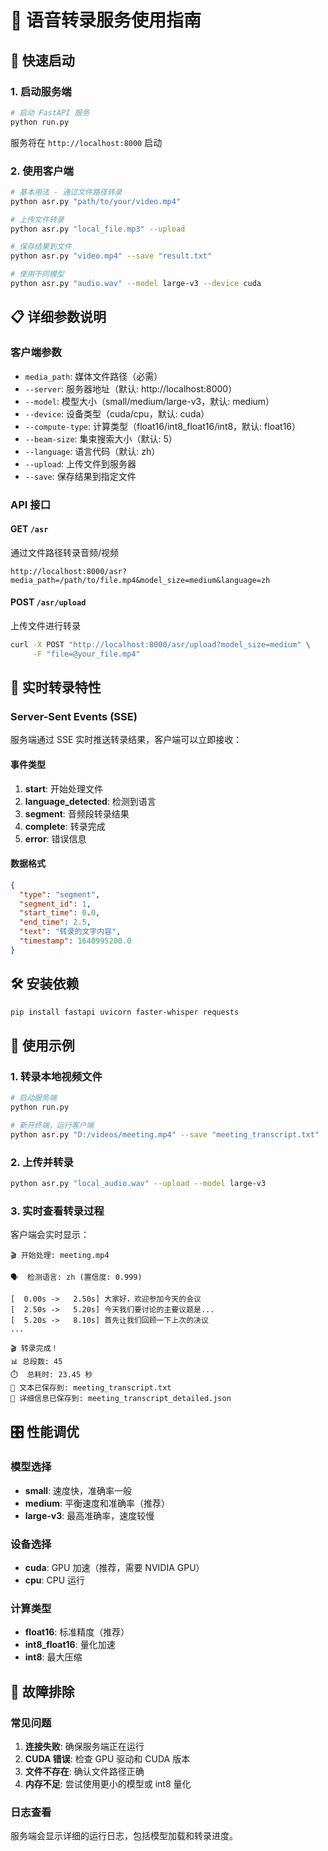# 🎵 语音转录服务使用指南

## 🚀 快速启动

### 1. 启动服务端
```bash
# 启动 FastAPI 服务
python run.py
```
服务将在 `http://localhost:8000` 启动

### 2. 使用客户端
```bash
# 基本用法 - 通过文件路径转录
python asr.py "path/to/your/video.mp4"

# 上传文件转录
python asr.py "local_file.mp3" --upload

# 保存结果到文件
python asr.py "video.mp4" --save "result.txt"

# 使用不同模型
python asr.py "audio.wav" --model large-v3 --device cuda
```

## 📋 详细参数说明

### 客户端参数
- `media_path`: 媒体文件路径（必需）
- `--server`: 服务器地址（默认: http://localhost:8000）
- `--model`: 模型大小（small/medium/large-v3，默认: medium）
- `--device`: 设备类型（cuda/cpu，默认: cuda）
- `--compute-type`: 计算类型（float16/int8_float16/int8，默认: float16）
- `--beam-size`: 集束搜索大小（默认: 5）
- `--language`: 语言代码（默认: zh）
- `--upload`: 上传文件到服务器
- `--save`: 保存结果到指定文件

### API 接口

#### GET `/asr`
通过文件路径转录音频/视频
```
http://localhost:8000/asr?media_path=/path/to/file.mp4&model_size=medium&language=zh
```

#### POST `/asr/upload`  
上传文件进行转录
```bash
curl -X POST "http://localhost:8000/asr/upload?model_size=medium" \
     -F "file=@your_file.mp4"
```

## 🎯 实时转录特性

### Server-Sent Events (SSE)
服务端通过 SSE 实时推送转录结果，客户端可以立即接收：

#### 事件类型
1. **start**: 开始处理文件
2. **language_detected**: 检测到语言
3. **segment**: 音频段转录结果
4. **complete**: 转录完成
5. **error**: 错误信息

#### 数据格式
```json
{
  "type": "segment",
  "segment_id": 1,
  "start_time": 0.0,
  "end_time": 2.5,
  "text": "转录的文字内容",
  "timestamp": 1640995200.0
}
```

## 🛠️ 安装依赖

```bash
pip install fastapi uvicorn faster-whisper requests
```

## 📱 使用示例

### 1. 转录本地视频文件
```bash
# 启动服务端
python run.py

# 新开终端，运行客户端
python asr.py "D:/videos/meeting.mp4" --save "meeting_transcript.txt"
```

### 2. 上传并转录
```bash
python asr.py "local_audio.wav" --upload --model large-v3
```

### 3. 实时查看转录过程
客户端会实时显示：
```
🎬 开始处理: meeting.mp4

🗣️  检测语言: zh (置信度: 0.999)

[  0.00s ->   2.50s] 大家好，欢迎参加今天的会议
[  2.50s ->   5.20s] 今天我们要讨论的主要议题是...
[  5.20s ->   8.10s] 首先让我们回顾一下上次的决议
...

🎬 转录完成！
📊 总段数: 45
⏱️  总耗时: 23.45 秒
💾 文本已保存到: meeting_transcript.txt
📄 详细信息已保存到: meeting_transcript_detailed.json
```

## 🎛️ 性能调优

### 模型选择
- **small**: 速度快，准确率一般
- **medium**: 平衡速度和准确率（推荐）
- **large-v3**: 最高准确率，速度较慢

### 设备选择
- **cuda**: GPU 加速（推荐，需要 NVIDIA GPU）
- **cpu**: CPU 运行

### 计算类型
- **float16**: 标准精度（推荐）
- **int8_float16**: 量化加速
- **int8**: 最大压缩

## 🔧 故障排除

### 常见问题
1. **连接失败**: 确保服务端正在运行
2. **CUDA 错误**: 检查 GPU 驱动和 CUDA 版本
3. **文件不存在**: 确认文件路径正确
4. **内存不足**: 尝试使用更小的模型或 int8 量化

### 日志查看
服务端会显示详细的运行日志，包括模型加载和转录进度。
